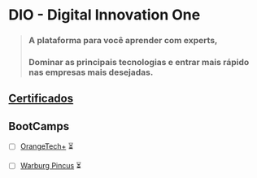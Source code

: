    # DIO - Digital Innovation One



>### A plataforma para você aprender com experts, 
>### Dominar as principais tecnologias e entrar mais rápido nas empresas mais desejadas.


## [Certificados](https://github.com/rafahrochacorreia/DIO-Digital-Innovation-One/tree/main/Certificados)



## BootCamps

- [ ] [OrangeTech+](https://github.com/rafahrochacorreia/DIO-Digital-Innovation-One/tree/main/BootCamps/OrangeTech%2B) :hourglass_flowing_sand:
- [ ] [Warburg Pincus](https://github.com/rafahrochacorreia/DIO-Digital-Innovation-One/tree/main/BootCamps/Warburg) :hourglass_flowing_sand:




